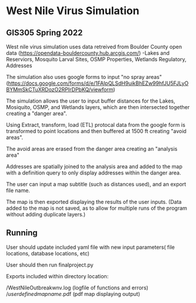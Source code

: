 # West Nile Virus Simulation
## GIS305 Spring 2022

West nile virus simulation uses data retreived from Boulder County open data (https://opendata-bouldercounty.hub.arcgis.com/)
-Lakes and Reserviors, Mosquito Larval Sites, OSMP Properties, Wetlands Regulatory, Addresses


The simulation also uses google forms to input "no spray areas" (https://docs.google.com/forms/d/e/1FAIpQLSdH9uikBhEZw99hfJU5FJLyOBYMmSkCTuXRDozO2RPIrDPbKQ/viewform)


The simulation allows the user to input buffer distances for the Lakes, Mosiquito, OSMP, and Wetlands layers, which are then intersected together creating a "danger area".


Using Extract, transform, load (ETL) protocal data from the google form is transformed to point locations and then buffered at 1500 ft creating "avoid areas".


The avoid areas are erased from the danger area creating an "analysis area" 


Addresses are spatially joined to the analysis area and added to the map with a definition query to only display addresses within the danger area.

The user can input a map subtitle (such as distances used), and an export file name.

The map is then exported displaying the results of the user inputs. (Data added to the map is not saved, as to allow for multiple runs of the program without adding duplicate layers.)


## Running

User should update included yaml file with new input parameters( file locations, database locations, etc)

User should then run finalproject.py

Exports included within directory location:

/WestNileOutbreakwnv.log (logfile of functions and errors)<br>
/*userdefinedmapname*.pdf (pdf map displaying output)
